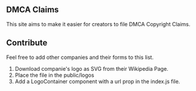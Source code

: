 ## DMCA Claims  
This site aims to make it easier for creators to file DMCA Copyright Claims.

## Contribute  
Feel free to add other companies and their forms to this list.
1. Download companie's logo as SVG from their Wikipedia Page.
2. Place the file in the public/logos
3. Add a LogoContainer component with a url prop in the index.js file.